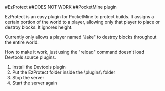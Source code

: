 #EzProtect
##DOES NOT WORK
##PocketMine plugin

EzProtect is an easy plugin for PocketMine to protect builds. It assigns a certain portion of the world to a player, allowing only that player to place or destroy blocks. It ignores height.


Currently only allows a player named "Jake" to destroy blocks throughout the entire world.

How to make it work, just using the "reload" command doesn't load Devtools source plugins.

1. Install the Devtools plugin
2. Put the EzProtect folder inside the \plugins\ folder
3. Stop the server
4. Start the server again
